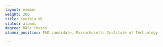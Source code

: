 ```yaml
---
layout: member
weight: 200
title: Cynthia Ni
status: alumni
degree: BASc thesis
alumni_position: PhD candidate, Massachusetts Institute of Technology

---
```




